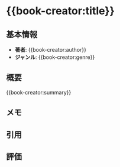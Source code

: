 # {{book-creator:title}}

## 基本情報
- **著者**: {{book-creator:author}}
- **ジャンル**: {{book-creator:genre}}

## 概要
{{book-creator:summary}}

## メモ
<!-- あなたの読書メモをここに記入してください -->

## 引用
<!-- 印象に残った引用をここに記入してください -->

## 評価
<!-- 本の評価をここに記入してください (例: ★★★★☆) -->